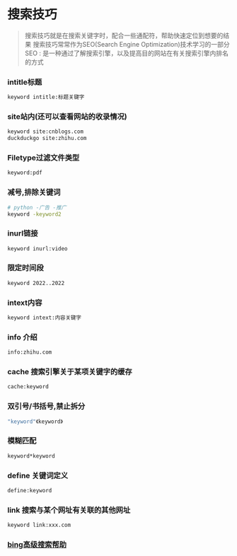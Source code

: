 # 搜索技巧

> 搜索技巧就是在搜索关键字时，配合一些通配符，帮助快速定位到想要的结果
搜索技巧常常作为SEO(Search Engine Optimization)技术学习的一部分
SEO : 是一种通过了解搜索引擎，以及提高目的网站在有关搜索引擎内排名的方式

### intitle标题

```sh
keyword intitle:标题关键字
```

### site站内(还可以查看网站的收录情况)

```sh
keyword site:cnblogs.com
duckduckgo site:zhihu.com
```

### Filetype过滤文件类型

```sh
keyword:pdf
```

### 减号,排除关键词

```sh
# python -广告 -推广
keyword -keyword2
```

### inurl链接

```sh
keyword inurl:video
```

### 限定时间段

```sh
keyword 2022..2022
```

### intext内容

```sh
keyword intext:内容关键字
```

### info 介绍

```sh
info:zhihu.com
```

### cache 搜索引擎关于某项关键字的缓存

```sh
cache:keyword
```

### 双引号/书括号,禁止拆分

```sh
"keyword"《keyword》
```

### 模糊匹配

```sh
keyword*keyword
```

### define 关键词定义

```sh
define:keyword
```

### link 搜索与某个网址有关联的其他网址

```sh
keyword link:xxx.com
```

### [bing高级搜索帮助](https://help.bing.microsoft.com/#apex/bing/zh-CHS/10001/-1)
